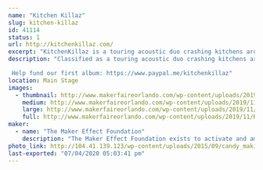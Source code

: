 ```yaml
---
name: "Kitchen Killaz"
slug: kitchen-killaz
id: 41114
status: 1
url: http://kitchenkillaz.com/
excerpt: "KitchenKillaz is a touring acoustic duo crashing kitchens around the country.  Comprised of Billy Floyd, Jay \"theCommodore\" Stephens and The Mad Scientist, Dennis Cutter."
description: "Classified as a touring acoustic duo crashing kitchens around the country, the KitchenKillaz are bridging gaps, pleasing souls, and filling bellies everywhere they go! Be sure to log on, tune in, and turn up! Peace! 

 Help fund our first album: https://www.paypal.me/kitchenkillaz"
location: Main Stage
images:
  - thumbnail: http://www.makerfaireorlando.com/wp-content/uploads/2019/11/K2.jpg
    medium: http://www.makerfaireorlando.com/wp-content/uploads/2019/11/K2.jpg
    large: http://www.makerfaireorlando.com/wp-content/uploads/2019/11/K2.jpg
    full: http://www.makerfaireorlando.com/wp-content/uploads/2019/11/K2.jpg
maker:
  - name: "The Maker Effect Foundation"
    description: "The Maker Effect Foundation exists to activate and amplify the efforts of makers as they learn, build and work together in their communities. Our efforts include research, publication, community organization, event production, and startup advisement. The foundation’s community organization and startup efforts are focused on Central Florida, however our research and publication efforts are not limited in scope. The Maker Effect Foundation is a 501(c)(3) public charity. "
photo_link: http://104.41.139.123/wp-content/uploads/2015/09/candy_making_buttons_at_makerfx-1024x1024.jpg
last-exported: "07/04/2020 05:03:41 pm"
---
```

